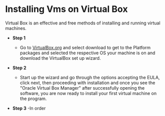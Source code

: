 # Installing Vms on Virtual Box

Virtual Box is an effective and free methods of installing and running virtual machines.
 
-  <b> Step 1 </b>

     -   Go to [VirtualBox.org](https://www.virtualbox.org/) and select download to get to the Platform packages and selected the respective OS your machine is on and download the VirtualBox set up wizard.
 
- <b> Step 2</b>
    - Start up the wizard and go through the options accepting the EULA, click next, then proceeding with installation and once you see the "Oracle Virtual Box Manager" after successfully opening the software, you are now ready to install your first virtual machine on the program.
 
- <b> Step 3</b>
     -In order
